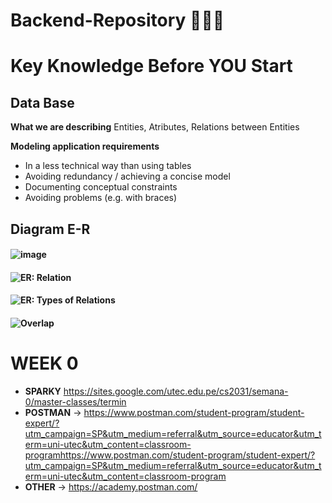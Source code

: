 # Backend-Repository 🚀🚀🚀

# Key Knowledge Before YOU Start

## Data Base
**What we are describing**
Entities, Atributes, Relations between Entities

**Modeling application requirements**
- In a less technical way than using tables
- Avoiding redundancy / achieving a concise model
- Documenting conceptual constraints
- Avoiding problems (e.g. with braces)

## Diagram E-R
#### ![image](https://github.com/user-attachments/assets/78ed5296-2640-4231-ae04-742d0e0d2f3c)
#### ![ER: Relation](https://github.com/user-attachments/assets/3c281c15-25da-427a-9e1c-78343a7933e0)
#### ![ER: Types of Relations](https://github.com/user-attachments/assets/232f37d0-fe76-4fe5-be6f-e3ee0a15d66b)
#### ![Overlap](https://github.com/user-attachments/assets/2942728c-6d03-4a36-874a-2c47bb111e0b)

# WEEK 0
- **SPARKY** https://sites.google.com/utec.edu.pe/cs2031/semana-0/master-classes/termin
- **POSTMAN** -> https://www.postman.com/student-program/student-expert/?utm_campaign=SP&utm_medium=referral&utm_source=educator&utm_term=uni-utec&utm_content=classroom-programhttps://www.postman.com/student-program/student-expert/?utm_campaign=SP&utm_medium=referral&utm_source=educator&utm_term=uni-utec&utm_content=classroom-program
- **OTHER** -> https://academy.postman.com/
